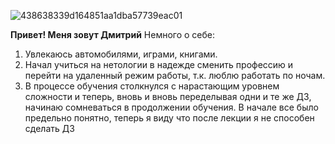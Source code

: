 ![438638339d164851aa1dba57739eac01](https://user-images.githubusercontent.com/116276617/198284999-bba18f79-1323-4953-9529-9b4bc5bd63a7.jpg)

**Привет! Меня зовут Дмитрий** Немного о себе:

1. Увлекаюсь автомобилями, играми, книгами.
2. Начал учиться на нетологии в надежде сменить профессию и перейти на удаленный режим работы, т.к. люблю работать по ночам.
3. В процессе обучения столкнулся с нарастающим уровнем сложности и теперь, вновь и вновь переделывая одни и те же ДЗ, начинаю сомневаться в продолжении обучения. В начале все было предельно понятно, теперь я виду что после лекции я не способен сделать ДЗ
